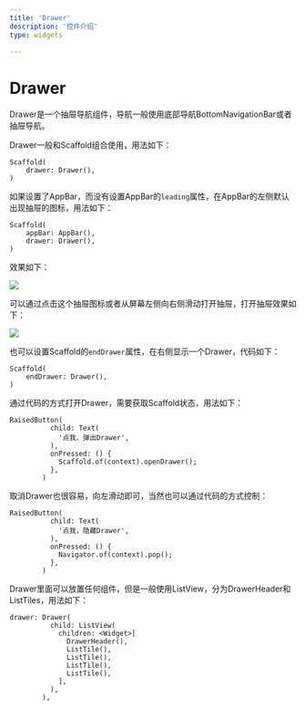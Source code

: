 ```yaml
---
title: 'Drawer'
description: '控件介绍'
type: widgets

---
```


# Drawer

Drawer是一个抽屉导航组件，导航一般使用底部导航BottomNavigationBar或者抽屉导航。

Drawer一般和Scaffold组合使用，用法如下：

```
Scaffold(
	drawer: Drawer(),
)
```
如果设置了AppBar，而没有设置AppBar的`leading`属性，在AppBar的左侧默认出现抽屉的图标，用法如下：
```
Scaffold(
	appBar: AppBar(),
	drawer: Drawer(),
)
```
效果如下：

![](https://img-blog.csdnimg.cn/20200302154052133.png)

可以通过点击这个抽屉图标或者从屏幕左侧向右侧滑动打开抽屉，打开抽屉效果如下：

![](https://img-blog.csdnimg.cn/20200302153954325.png?x-oss-process=image/watermark,type_ZmFuZ3poZW5naGVpdGk,shadow_10,text_aHR0cHM6Ly9ibG9nLmNzZG4ubmV0L21lbmdrczE5ODc=,size_16,color_FFFFFF,t_70)

也可以设置Scaffold的`endDrawer`属性，在右侧显示一个Drawer，代码如下：
```
Scaffold(
	endDrawer: Drawer(),
)
```
通过代码的方式打开Drawer，需要获取Scaffold状态，用法如下：
```
RaisedButton(
          child: Text(
            '点我，弹出Drawer',
          ),
          onPressed: () {
            Scaffold.of(context).openDrawer();
          },
        )
```

取消Drawer也很容易，向左滑动即可，当然也可以通过代码的方式控制：
```
RaisedButton(
          child: Text(
            '点我，隐藏Drawer',
          ),
          onPressed: () {
            Navigator.of(context).pop();
          },
        )
```

Drawer里面可以放置任何组件，但是一般使用ListView，分为DrawerHeader和ListTiles，用法如下：
```
drawer: Drawer(
          child: ListView(
            children: <Widget>[
              DrawerHeader(),
              ListTile(),
              ListTile(),
              ListTile(),
              ListTile(),
            ],
          ),
        ),
```












